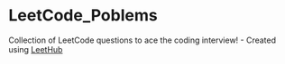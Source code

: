 # LeetCode_Poblems
Collection of LeetCode questions to ace the coding interview! - Created using [LeetHub](https://github.com/QasimWani/LeetHub)
